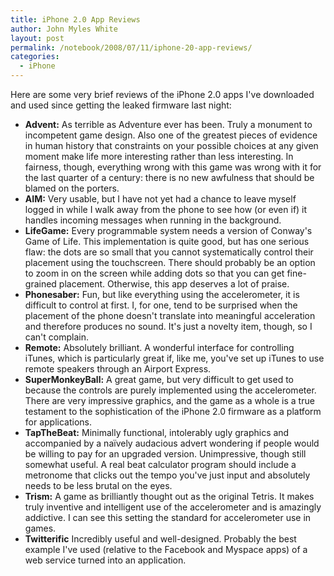 ```yaml
---
title: iPhone 2.0 App Reviews
author: John Myles White
layout: post
permalink: /notebook/2008/07/11/iphone-20-app-reviews/
categories:
  - iPhone
---
```


Here are some very brief reviews of the iPhone 2.0 apps I've downloaded and used since getting the leaked firmware last night:

* **Advent:** As terrible as Adventure ever has been. Truly a monument to incompetent game design. Also one of the greatest pieces of evidence in human history that constraints on your possible choices at any given moment make life more interesting rather than less interesting. In fairness, though, everything wrong with this game was wrong with it for the last quarter of a century: there is no new awfulness that should be blamed on the porters.
* **AIM:** Very usable, but I have not yet had a chance to leave myself logged in while I walk away from the phone to see how (or even if) it handles incoming messages when running in the background.
* **LifeGame:** Every programmable system needs a version of Conway's Game of Life. This implementation is quite good, but has one serious flaw: the dots are so small that you cannot systematically control their placement using the touchscreen. There should probably be an option to zoom in on the screen while adding dots so that you can get fine-grained placement. Otherwise, this app deserves a lot of praise.
* **Phonesaber:** Fun, but like everything using the accelerometer, it is difficult to control at first. I, for one, tend to be surprised when the placement of the phone doesn't translate into meaningful acceleration and therefore produces no sound. It's just a novelty item, though, so I can't complain.
* **Remote:** Absolutely brilliant. A wonderful interface for controlling iTunes, which is particularly great if, like me, you've set up iTunes to use remote speakers through an Airport Express.
* **SuperMonkeyBall:** A great game, but very difficult to get used to because the controls are purely implemented using the accelerometer. There are very impressive graphics, and the game as a whole is a true testament to the sophistication of the iPhone 2.0 firmware as a platform for applications.
* **TapTheBeat:** Minimally functional, intolerably ugly graphics and accompanied by a naïvely audacious advert wondering if people would be willing to pay for an upgraded version. Unimpressive, though still somewhat useful. A real beat calculator program should include a metronome that clicks out the tempo you've just input and absolutely needs to be less brutal on the eyes.
* **Trism:** A game as brilliantly thought out as the original Tetris. It makes truly inventive and intelligent use of the accelerometer and is amazingly addictive. I can see this setting the standard for accelerometer use in games.
* **Twitterific** Incredibly useful and well-designed. Probably the best example I've used (relative to the Facebook and Myspace apps) of a web service turned into an application.
